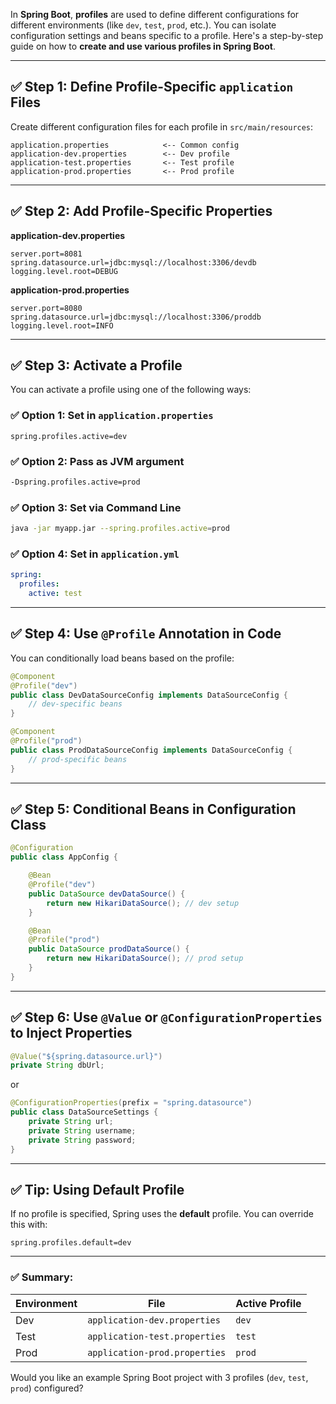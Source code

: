 In **Spring Boot**, **profiles** are used to define different configurations for different environments (like `dev`, `test`, `prod`, etc.). You can isolate configuration settings and beans specific to a profile. Here's a step-by-step guide on how to **create and use various profiles in Spring Boot**.

---

## ✅ Step 1: Define Profile-Specific `application` Files

Create different configuration files for each profile in `src/main/resources`:

```
application.properties            <-- Common config
application-dev.properties        <-- Dev profile
application-test.properties       <-- Test profile
application-prod.properties       <-- Prod profile
```

---

## ✅ Step 2: Add Profile-Specific Properties

**application-dev.properties**

```properties
server.port=8081
spring.datasource.url=jdbc:mysql://localhost:3306/devdb
logging.level.root=DEBUG
```

**application-prod.properties**

```properties
server.port=8080
spring.datasource.url=jdbc:mysql://localhost:3306/proddb
logging.level.root=INFO
```

---

## ✅ Step 3: Activate a Profile

You can activate a profile using one of the following ways:

### ✅ Option 1: Set in `application.properties`

```properties
spring.profiles.active=dev
```

### ✅ Option 2: Pass as JVM argument

```bash
-Dspring.profiles.active=prod
```

### ✅ Option 3: Set via Command Line

```bash
java -jar myapp.jar --spring.profiles.active=prod
```

### ✅ Option 4: Set in `application.yml`

```yaml
spring:
  profiles:
    active: test
```

---

## ✅ Step 4: Use `@Profile` Annotation in Code

You can conditionally load beans based on the profile:

```java
@Component
@Profile("dev")
public class DevDataSourceConfig implements DataSourceConfig {
    // dev-specific beans
}
```

```java
@Component
@Profile("prod")
public class ProdDataSourceConfig implements DataSourceConfig {
    // prod-specific beans
}
```

---

## ✅ Step 5: Conditional Beans in Configuration Class

```java
@Configuration
public class AppConfig {

    @Bean
    @Profile("dev")
    public DataSource devDataSource() {
        return new HikariDataSource(); // dev setup
    }

    @Bean
    @Profile("prod")
    public DataSource prodDataSource() {
        return new HikariDataSource(); // prod setup
    }
}
```

---

## ✅ Step 6: Use `@Value` or `@ConfigurationProperties` to Inject Properties

```java
@Value("${spring.datasource.url}")
private String dbUrl;
```

or

```java
@ConfigurationProperties(prefix = "spring.datasource")
public class DataSourceSettings {
    private String url;
    private String username;
    private String password;
}
```

---

## ✅ Tip: Using Default Profile

If no profile is specified, Spring uses the **default** profile. You can override this with:

```properties
spring.profiles.default=dev
```

---

### ✅ Summary:

| Environment | File                          | Active Profile |
| ----------- | ----------------------------- | -------------- |
| Dev         | `application-dev.properties`  | `dev`          |
| Test        | `application-test.properties` | `test`         |
| Prod        | `application-prod.properties` | `prod`         |

Would you like an example Spring Boot project with 3 profiles (`dev`, `test`, `prod`) configured?
